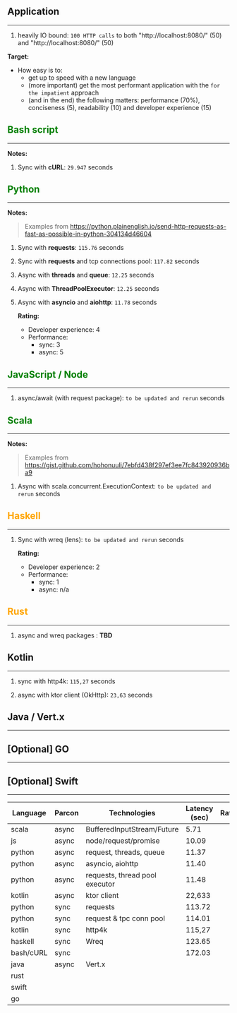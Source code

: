 ## **Application**

---

1. heavily IO bound: `100 HTTP calls` to both "http://localhost:8080/" (50) and "http://localhost:8080/" (50)

**Target:**

- How easy is to:
  - get up to speed with a new language
  - (more important) get the most performant application with the `for the impatient` approach
  - (and in the end) the following matters: performance (70%), conciseness (5), readability (10) and developer experience (15)

## <span style="color:green">**Bash script**</span>

---

**Notes:**

1. Sync with **cURL**: `29.947` seconds

## <span style="color:green">**Python**</span>

---

**Notes:**

> Examples from https://python.plainenglish.io/send-http-requests-as-fast-as-possible-in-python-304134d46604

1. Sync with **requests**: `115.76` seconds

2. Sync with **requests** and tcp connections pool: `117.82` seconds

3. Async with **threads** and **queue**: `12.25` seconds

4. Async with **ThreadPoolExecutor**: `12.25` seconds

5. Async with **asyncio** and **aiohttp**: `11.78` seconds

   **Rating:**

   - Developer experience: 4
   - Performance:
     - sync: 3
     - async: 5

## <span style = "color:green">**JavaScript / Node**</span>

---

1. async/await (with request package): `to be updated and rerun` seconds

## <span style="color:green">**Scala**</span>

---

**Notes:**

> Examples from https://gist.github.com/hohonuuli/7ebfd438f297ef3ee7fc843920936ba9

1. Async with scala.concurrent.ExecutionContext: `to be updated and rerun` seconds

## <span style="color:orange">**Haskell**</span>

---

1. Sync with wreq (lens): `to be updated and rerun` seconds

   **Rating:**

   - Developer experience: 2
   - Performance:
     - sync: 1
     - async: n/a

## <span style="color:orange">**Rust**</span>

---

1. async and wreq packages : **TBD**

## **Kotlin**

---

1. sync with http4k: `115,27` seconds

2. async with ktor client (OkHttp): `23,63` seconds

## Java / Vert.x

---

## [Optional] GO

---

## [Optional] Swift

---

| Language  | Parcon | Technologies                   | Latency (sec) | Rating |
| --------- | ------ | ------------------------------ | ------------- | ------ |
| scala     | async  | BufferedInputStream/Future     | 5.71          |        |
| js        | async  | node/request/promise           | 10.09         |        |
| python    | async  | request, threads, queue        | 11.37         |        |
| python    | async  | asyncio, aiohttp               | 11.40         |        |
| python    | async  | requests, thread pool executor | 11.48         |        |
| kotlin    | async  | ktor client                    | 22,633        |        |
| python    | sync   | requests                       | 113.72        |        |
| python    | sync   | request & tpc conn pool        | 114.01        |        |
| kotlin    | sync   | http4k                         | 115,27        |        |
| haskell   | sync   | Wreq                           | 123.65        |        |
| bash/cURL | sync   |                                | 172.03        |        |
| java      | async  | Vert.x                         |               |        |
| rust      |        |                                |               |        |
| swift     |        |                                |               |        |
| go        |        |                                |               |        |
